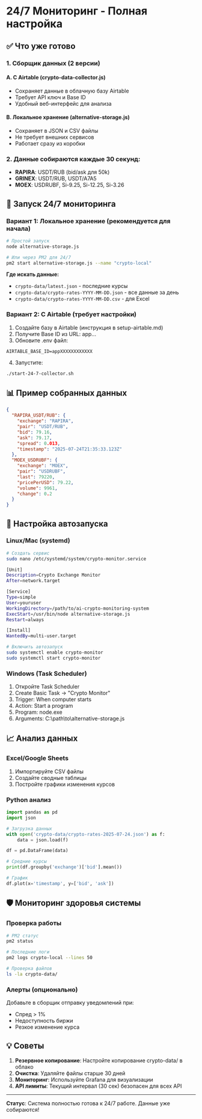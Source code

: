 # 24/7 Мониторинг - Полная настройка

## ✅ Что уже готово

### 1. Сборщик данных (2 версии)

#### A. С Airtable (crypto-data-collector.js)
- Сохраняет данные в облачную базу Airtable
- Требует API ключ и Base ID
- Удобный веб-интерфейс для анализа

#### B. Локальное хранение (alternative-storage.js) 
- Сохраняет в JSON и CSV файлы
- Не требует внешних сервисов
- Работает сразу из коробки

### 2. Данные собираются каждые 30 секунд:
- **RAPIRA**: USDT/RUB (bid/ask для 50k)
- **GRINEX**: USDT/RUB, USDT/A7A5
- **MOEX**: USDRUBF, Si-9.25, Si-12.25, Si-3.26

## 🚀 Запуск 24/7 мониторинга

### Вариант 1: Локальное хранение (рекомендуется для начала)

```bash
# Простой запуск
node alternative-storage.js

# Или через PM2 для 24/7
pm2 start alternative-storage.js --name "crypto-local"
```

**Где искать данные:**
- `crypto-data/latest.json` - последние курсы
- `crypto-data/crypto-rates-YYYY-MM-DD.json` - все данные за день
- `crypto-data/crypto-rates-YYYY-MM-DD.csv` - для Excel

### Вариант 2: С Airtable (требует настройки)

1. Создайте базу в Airtable (инструкция в setup-airtable.md)
2. Получите Base ID из URL: app...
3. Обновите .env файл:
```env
AIRTABLE_BASE_ID=appXXXXXXXXXXXX
```

4. Запустите:
```bash
./start-24-7-collector.sh
```

## 📊 Пример собранных данных

```json
{
  "RAPIRA_USDT/RUB": {
    "exchange": "RAPIRA",
    "pair": "USDT/RUB",
    "bid": 79.16,
    "ask": 79.17,
    "spread": 0.013,
    "timestamp": "2025-07-24T21:35:33.123Z"
  },
  "MOEX_USDRUBF": {
    "exchange": "MOEX",
    "pair": "USDRUBF",
    "last": 79220,
    "pricePerUSD": 79.22,
    "volume": 9961,
    "change": 0.2
  }
}
```

## 🔧 Настройка автозапуска

### Linux/Mac (systemd)
```bash
# Создать сервис
sudo nano /etc/systemd/system/crypto-monitor.service

[Unit]
Description=Crypto Exchange Monitor
After=network.target

[Service]
Type=simple
User=youruser
WorkingDirectory=/path/to/ai-crypto-monitoring-system
ExecStart=/usr/bin/node alternative-storage.js
Restart=always

[Install]
WantedBy=multi-user.target

# Включить автозапуск
sudo systemctl enable crypto-monitor
sudo systemctl start crypto-monitor
```

### Windows (Task Scheduler)
1. Откройте Task Scheduler
2. Create Basic Task → "Crypto Monitor"
3. Trigger: When computer starts
4. Action: Start a program
5. Program: node.exe
6. Arguments: C:\path\to\alternative-storage.js

## 📈 Анализ данных

### Excel/Google Sheets
1. Импортируйте CSV файлы
2. Создайте сводные таблицы
3. Постройте графики изменения курсов

### Python анализ
```python
import pandas as pd
import json

# Загрузка данных
with open('crypto-data/crypto-rates-2025-07-24.json') as f:
    data = json.load(f)

df = pd.DataFrame(data)

# Средние курсы
print(df.groupby('exchange')['bid'].mean())

# График
df.plot(x='timestamp', y=['bid', 'ask'])
```

## 🛡 Мониторинг здоровья системы

### Проверка работы
```bash
# PM2 статус
pm2 status

# Последние логи
pm2 logs crypto-local --lines 50

# Проверка файлов
ls -la crypto-data/
```

### Алерты (опционально)
Добавьте в сборщик отправку уведомлений при:
- Спред > 1%
- Недоступность биржи
- Резкое изменение курса

## 💡 Советы

1. **Резервное копирование**: Настройте копирование crypto-data/ в облако
2. **Очистка**: Удаляйте файлы старше 30 дней
3. **Мониторинг**: Используйте Grafana для визуализации
4. **API лимиты**: Текущий интервал (30 сек) безопасен для всех API

---

**Статус**: Система полностью готова к 24/7 работе. Данные уже собираются!
